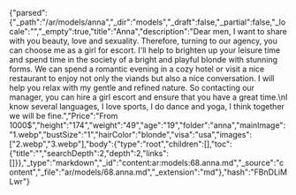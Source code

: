 {"parsed":{"_path":"/ar/models/anna","_dir":"models","_draft":false,"_partial":false,"_locale":"","_empty":true,"title":"Anna","description":"Dear men, I want to share with you beauty, love and sexuality. Therefore, turning to our agency, you can choose me as a girl for escort. I'll help to brighten up your leisure time and spend time in the society of a bright and playful blonde with stunning forms. We can spend a romantic evening in a cozy hotel or visit a nice restaurant to enjoy not only the viands but also a nice conversation. I will help you relax with my gentle and refined nature. So contacting our manager, you can hire a girl escort and ensure that you have a great time.\nI know several languages, I love sports, I do dance and yoga, I think together we will be fine.","Price":"From 1000$","height":"174","weight":"49","age":"19","folder":"anna","mainImage":"1.webp","bustSize":"1","hairColor":"blonde","visa":"usa","images":["2.webp","3.webp"],"body":{"type":"root","children":[],"toc":{"title":"","searchDepth":2,"depth":2,"links":[]}},"_type":"markdown","_id":"content:ar:models:68.anna.md","_source":"content","_file":"ar/models/68.anna.md","_extension":"md"},"hash":"FBnDLiMLwr"}
